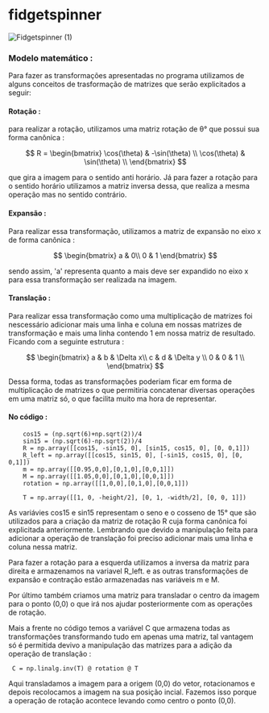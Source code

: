 ﻿# fidgetspinner
![Fidgetspinner (1)](https://user-images.githubusercontent.com/105286051/226206072-7c5bc9c4-0bad-497e-92ae-743de80fc841.gif)


### Modelo matemático :

Para fazer as transformações apresentadas no programa utilizamos de alguns conceitos de trasformação de matrizes que serão explicitados a seguir:


#### Rotação :

para realizar a rotação, utilizamos uma matriz rotação de θ° que possui sua forma canônica :

$$
R = 
\begin{bmatrix}
    \cos(\theta) & -\sin(\theta) \\
    \cos(\theta) & \sin(\theta)  \\
\end{bmatrix}
$$

que gira a imagem para o sentido anti horário. Já para fazer a rotação para o sentido horário utilizamos a matriz inversa dessa, que realiza a mesma operação mas no sentido contrário. 








#### Expansão : 

Para realizar essa transformação, utilizamos a matriz de expansão no eixo x de forma canônica :

$$
\begin{bmatrix}
    a & 0\\
    0 & 1
\end{bmatrix}
$$

sendo assim, 'a' representa quanto a mais deve ser expandido no eixo x para essa transformação ser realizada na imagem.

#### Translação : 

Para realizar essa transformação como uma multiplicação de matrizes foi nescessário adicionar mais uma linha e coluna em nossas matrizes de transformação e mais uma linha contendo 1 em nossa matriz de resultado. Ficando com a seguinte estrutura : 


$$
\begin{bmatrix}
    a & b & \Delta x\\
    c & d & \Delta y \\
    0 & 0 & 1 \\
\end{bmatrix}
$$


Dessa forma, todas as transformações poderiam ficar em forma de multiplicação de matrizes o que permitiria concatenar diversas operações em uma matriz só, o que facilita muito ma hora de representar.





#### No código :


```
    cos15 = (np.sqrt(6)+np.sqrt(2))/4
    sin15 = (np.sqrt(6)-np.sqrt(2))/4
    R = np.array([[cos15, -sin15, 0], [sin15, cos15, 0], [0, 0,1]])
    R_left = np.array([[cos15, sin15, 0], [-sin15, cos15, 0], [0, 0,1]])
    m = np.array([[0.95,0,0],[0,1,0],[0,0,1]])
    M = np.array([[1.05,0,0],[0,1,0],[0,0,1]])
    rotation = np.array([[1,0,0],[0,1,0],[0,0,1]])

    T = np.array([[1, 0, -height/2], [0, 1, -width/2], [0, 0, 1]]) 
```


As variávies cos15 e sin15 representam o seno e o cosseno de 15° que são utilizados para a criação da matriz de rotação R cuja forma canônica foi explicitada anteriormente. Lembrando que devido a manipulação feita para adicionar a operação de translação foi preciso adicionar mais uma linha e coluna nessa matriz. 

Para fazer a rotação para a esquerda utilizamos a inversa da matriz para direita e armazenamos na variavel R_left. e as outras transformações de expansão e contração estão armazenadas nas variáveis m e M. 

Por último também criamos uma matriz para transladar o centro da imagem para o ponto (0,0) o que irá nos ajudar posteriormente com as operações de rotação.


Mais a frente no código temos  a variável C que armazena todas as transformações transformando tudo em apenas uma matriz, tal vantagem só é permitida devivo a manipulação das matrizes para a adição da operação de translação :


``` 
 C = np.linalg.inv(T) @ rotation @ T

```

Aqui transladamos a imagem para a origem (0,0) do vetor, rotacionamos e depois recolocamos a imagem na sua posição incial. Fazemos isso porque a operação de rotação acontece levando como centro o ponto (0,0).
